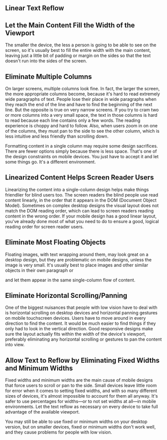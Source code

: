 ## Linear Text Reflow

## Let the Main Content Fill the Width of the Viewport

The smaller the device, the less a person is going to be able to see on the screen, so it's usually best to fill the entire width with the main content, leaving just a little bit of padding or margin on the sides so that the text doesn't run into the sides of the screen.

## Eliminate Multiple Columns

On larger screens, multiple columns look fine. In fact, the larger the screen, the more appropriate columns become, because it's hard to read extremely wide paragraphs of text. People lose their place in wide paragraphs when they reach the end of the line and have to find the beginning of the next line. But the opposite is true on very narrow screens. If you try to cram two or more columns into a very small space, the text in those columns is hard to read because each line contains only a few words. The reading experience is choppy and hard to follow. Also, when users zoom in on one of the columns, they must pan to the side to see the other column, which is less intuitive and less friendly than scrolling down.

Formatting content in a single column may require some design sacrifices. There are fewer options simply because there is less space. That's one of the design constraints on mobile devices. You just have to accept it and let some things go. It's a different environment.

## Linearized Content Helps Screen Reader Users

Linearizing the content into a single-column design helps make things friendlier for blind users too. The screen readers the blind people use read content linearly, in the order that it appears in the DOM (Document Object Model). Sometimes on complex desktop designs the visual layout does not match the DOM reading order, which can lead to screen readers reading content in the wrong order. If your mobile design has a good linear layout, you've already done most of what you need to do to ensure a good, logical reading order for screen reader users.

## Eliminate Most Floating Objects

Floating images, with text wrapping around them, may look great on a desktop design, but they are problematic on mobile designs, unless the image is very small. It's usually best to place images and other similar objects in their own paragraph or <div> and let them appear in the same single-column flow of content.

## Eliminate Horizontal Scrolling/Panning

One of the biggest nuisances that people with low vision have to deal with is horizontal scrolling on desktop devices and horizontal panning gestures on mobile touchscreen devices. Users have to move around in every direction to find the content. It would be much easier to find things if they only had to look in the vertical direction. Good responsive designs make sure the layout actually fits within the width of the device's viewport, preferably eliminating any horizontal scrolling or gestures to pan the content into view.

## Allow Text to Reflow by Eliminating Fixed Widths and Minimum Widths

Fixed widths and minimum widths are the main cause of mobile designs that force users to scroll or pan to the side. Small devices leave little room for error when it comes to setting fixed widths, and with so many different sizes of devices, it's almost impossible to account for them all anyway. It's safer to use percentages for widths—or to not set widths at all—in mobile environments. Let the text reflow as necessary on every device to take full advantage of the available viewport.

You may still be able to use fixed or minimum widths on your desktop version, but on smaller devices, fixed or minimum widths don't work well, and they cause problems for people with low vision.